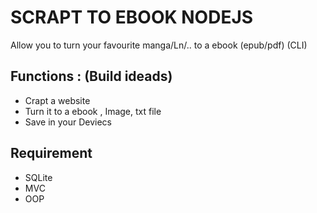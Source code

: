 # SCRAPT TO EBOOK NODEJS
Allow you to turn your favourite manga/Ln/.. to a ebook (epub/pdf) (CLI)

## Functions : (Build ideads)
- Crapt a website
- Turn it to a ebook , Image, txt file
- Save in your Deviecs
## Requirement 
- SQLite
- MVC
- OOP